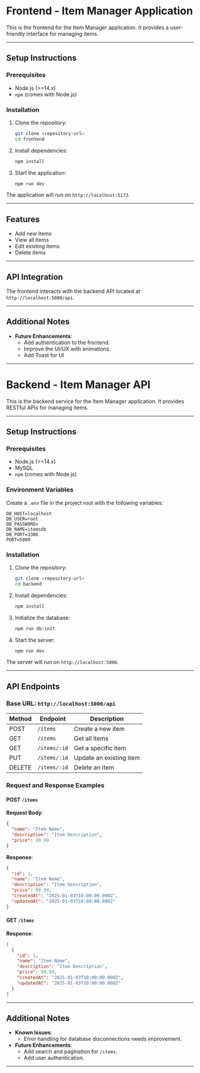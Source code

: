 
# Frontend - Item Manager Application

This is the frontend for the Item Manager application. It provides a user-friendly interface for managing items.

---

## Setup Instructions

### Prerequisites
- Node.js (>=14.x)
- `npm` (comes with Node.js)

### Installation
1. Clone the repository:
   ```bash
   git clone <repository-url>
   cd frontend
   ```

2. Install dependencies:
   ```bash
   npm install
   ```

3. Start the application:
   ```bash
   npm run dev
   ```

The application will run on `http://localhost:5173`.

---

## Features
- Add new items
- View all items
- Edit existing items
- Delete items

---

## API Integration
The frontend interacts with the backend API located at `http://localhost:5000/api`.

---

## Additional Notes
- **Future Enhancements**:
  - Add authentication to the frontend.
  - Improve the UI/UX with animations.
  - Add Toast for UI
---

# Backend - Item Manager API

This is the backend service for the Item Manager application. It provides RESTful APIs for managing items.

---

## Setup Instructions

### Prerequisites
- Node.js (>=14.x)
- MySQL
- `npm` (comes with Node.js)

### Environment Variables
Create a `.env` file in the project root with the following variables:

```env
DB_HOST=localhost
DB_USER=root
DB_PASSWORD=
DB_NAME=itemsdb
DB_PORT=3306
PORT=5000
```

### Installation
1. Clone the repository:
   ```bash
   git clone <repository-url>
   cd backend
   ```

2. Install dependencies:
   ```bash
   npm install
   ```

3. Initialize the database:
   ```bash
   npm run db:init
   ```

4. Start the server:
   ```bash
   npm run dev
   ```

The server will run on `http://localhost:5000`.

---

## API Endpoints

### **Base URL**: `http://localhost:5000/api`

| Method | Endpoint       | Description             |
|--------|----------------|-------------------------|
| POST   | `/items`       | Create a new item       |
| GET    | `/items`       | Get all items           |
| GET    | `/items/:id`   | Get a specific item     |
| PUT    | `/items/:id`   | Update an existing item |
| DELETE | `/items/:id`   | Delete an item          |

### Request and Response Examples

#### POST `/items`
**Request Body**:
```json
{
  "name": "Item Name",
  "description": "Item Description",
  "price": 99.99
}
```

**Response**:
```json
{
  "id": 1,
  "name": "Item Name",
  "description": "Item Description",
  "price": 99.99,
  "createdAt": "2025-01-03T10:00:00.000Z",
  "updatedAt": "2025-01-03T10:00:00.000Z"
}
```

#### GET `/items`
**Response**:
```json
[
  {
    "id": 1,
    "name": "Item Name",
    "description": "Item Description",
    "price": 99.99,
    "createdAt": "2025-01-03T10:00:00.000Z",
    "updatedAt": "2025-01-03T10:00:00.000Z"
  }
]
```

---

## Additional Notes
- **Known Issues**:
  - Error handling for database disconnections needs improvement.
- **Future Enhancements**:
  - Add search and pagination for `/items`.
  - Add user authentication.

---

